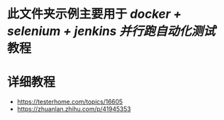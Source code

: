 # 此文件夹示例主要用于 _docker + selenium + jenkins 并行跑自动化测试_  教程
# 详细教程
- https://testerhome.com/topics/16605
- https://zhuanlan.zhihu.com/p/41945353
